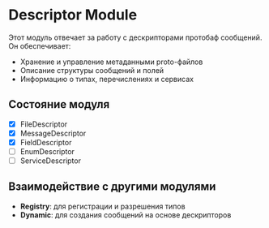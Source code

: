 # Descriptor Module

Этот модуль отвечает за работу с дескрипторами протобаф сообщений. Он обеспечивает:

- Хранение и управление метаданными proto-файлов
- Описание структуры сообщений и полей
- Информацию о типах, перечислениях и сервисах

## Состояние модуля

- [x] FileDescriptor
- [x] MessageDescriptor
- [x] FieldDescriptor
- [ ] EnumDescriptor
- [ ] ServiceDescriptor

## Взаимодействие с другими модулями

- **Registry**: для регистрации и разрешения типов
- **Dynamic**: для создания сообщений на основе дескрипторов
